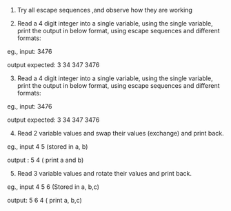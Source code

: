 1) Try all escape sequences ,and observe how they are working

2) Read a 4 digit integer into a single variable, using the single variable, print the output in below format, using escape sequences and different formats:

eg., input: 3476

output expected:
3
34
347 
3476

3) Read a 4 digit integer into a single variable, using the single variable, print the output in below format, using escape sequences and different formats:

eg., input: 3476

output expected:
      3
     34
    347 
   3476

4) Read 2 variable values and swap their values (exchange) and print back.

eg., input 4 5  (stored in a, b)

output : 5 4  ( print a and b)

5) Read 3 variable values and rotate their values and print back.

eg., input 4 5 6 (Stored in a, b,c)

output: 5 6 4 ( print a, b,c)


